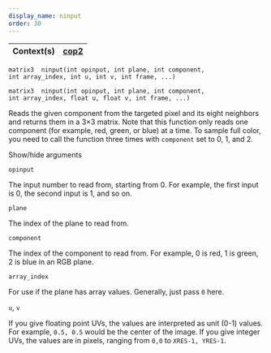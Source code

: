```yaml
---
display_name: ninput
order: 30
---
```

| Context(s) | [cop2](../contexts/cop2.html) |
| --- | --- |

`matrix3  ninput(int opinput, int plane, int component, int array_index, int u, int v, int frame, ...)`

`matrix3  ninput(int opinput, int plane, int component, int array_index, float u, float v, int frame, ...)`

Reads the given component from the targeted pixel and its eight neighbors and returns them in a 3×3 matrix.
Note that this function only reads one component (for example, red, green, or blue) at a time.
To sample full color, you need to call the function three times with `component` set to 0, 1, and 2.

Show/hide arguments

`opinput`

The input number to read from, starting from 0. For example, the first input is 0, the second input is 1, and so on.

`plane`

The index of the plane to read from.

`component`

The index of the component to read from. For example, 0 is red, 1 is green, 2 is blue in an RGB plane.

`array_index`

For use if the plane has array values. Generally, just pass `0` here.

`u`, `v`

If you give floating point UVs, the values are interpreted as unit (0-1) values. For example, `0.5, 0.5` would be the center of the image.
If you give integer UVs, the values are in pixels, ranging from `0,0` to `XRES-1, YRES-1`.
